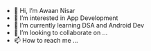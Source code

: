 - 👋 Hi, I’m Awaan Nisar
- 👀 I’m interested in App Development
- 🌱 I’m currently learning DSA and Android Dev
- 💞️ I’m looking to collaborate on ...
- 📫 How to reach me ...

<!---
awaan05/awaan05 is a ✨ special ✨ repository because its `README.md` (this file) appears on your GitHub profile.
You can click the Preview link to take a look at your changes.
--->
